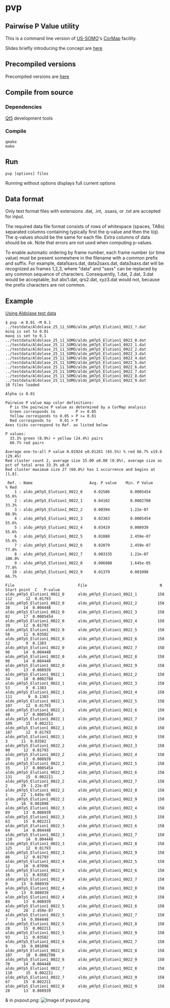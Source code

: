 # pvp
## Pairwise P Value utility

This is a command line version of [US-SOMO](http://somo.uthscsa.edu)'s [CorMap](http://somo.uthscsa.edu/manual/cormap.html) facility.

Slides briefly introducing the concept are [here](https://github.com/ehb54/pvp/wiki)

## Precompiled versions

Precompiled versions are [here](https://github.com/ehb54/pvp/tree/master/precompiled)

## Compile from source
### Dependencies

[Qt5](https://www.qt.io/) development tools

### Compile

```
qmake
make
```
## Run

```
pvp [options] files
```

Running without options displays full current options

## Data format

Only text format files with extensions .dat, .int, .ssaxs, or .txt are accepted for input.

The required data file format consists of rows of whitespace (spaces, TABs) separated columns containing typically first the q-value and then the I(q).  The q-values should be the same for each file. Extra columns of data should be ok.  Note that errors are not used when computing p-values.

To enable automatic ordering by frame number, each frame number (or time value) must be present somewhere in the filename with a common prefix and suffix. For example, data1saxs.dat, data2saxs.dat, data3saxs.dat will be recognized as frames 1,2,3, where "data" and "saxs" can be replaced by any common sequence of characters. Consequently, 1.dat, 2.dat, 3.dat would be acceptable, but abc1.dat, qrs2.dat, xyz3.dat would not, because the prefix characters are not common. 

## Example

[Using Aldolase test data](http://somo.uthscsa.edu/sampledata.php)

```
$ pvp -m 0.01 -M 0.1 ../testdata/Aldolase_25_11_SOMO/aldo_pH7p5_Elution1_0022_?.dat
minq is set to 0.01
maxq is set to 0.1
../testdata/Aldolase_25_11_SOMO/aldo_pH7p5_Elution1_0022_0.dat
../testdata/Aldolase_25_11_SOMO/aldo_pH7p5_Elution1_0022_1.dat
../testdata/Aldolase_25_11_SOMO/aldo_pH7p5_Elution1_0022_2.dat
../testdata/Aldolase_25_11_SOMO/aldo_pH7p5_Elution1_0022_3.dat
../testdata/Aldolase_25_11_SOMO/aldo_pH7p5_Elution1_0022_4.dat
../testdata/Aldolase_25_11_SOMO/aldo_pH7p5_Elution1_0022_5.dat
../testdata/Aldolase_25_11_SOMO/aldo_pH7p5_Elution1_0022_6.dat
../testdata/Aldolase_25_11_SOMO/aldo_pH7p5_Elution1_0022_7.dat
../testdata/Aldolase_25_11_SOMO/aldo_pH7p5_Elution1_0022_8.dat
../testdata/Aldolase_25_11_SOMO/aldo_pH7p5_Elution1_0022_9.dat
10 files loaded

Alpha is 0.01

Pairwise P value map color definitions:
  P is the pairwise P value as determined by a CorMap analysis
  Green corresponds to         P >= 0.05
  Yellow corresponds to 0.05 > P >= 0.01
  Red corresponds to    0.01 > P
Axes ticks correspond to Ref. as listed below

P values:
  33.3% green (8.9%) + yellow (24.4%) pairs
  66.7% red pairs

Average one-to-all P value 0.01924 ±0.01261 (65.5%) % red 66.7% ±19.6 (29.4%)
Red cluster count 2, average size 15.00 ±0.00 (0.0%), average size as pct of total area 33.3% ±0.0
Red cluster maximum size 27 (60.0%) has 1 occurrence and begins at [1,8].

 Ref. : Name                         Avg. P value    Min. P Value      % Red
    1 : aldo_pH7p5_Elution1_0022_0     0.02586         0.0005454        55.6%
    2 : aldo_pH7p5_Elution1_0022_1     0.04102         0.0002708        33.3%
    3 : aldo_pH7p5_Elution1_0022_2     0.00394         1.22e-07         88.9%
    4 : aldo_pH7p5_Elution1_0022_3     0.02363         0.0005454        55.6%
    5 : aldo_pH7p5_Elution1_0022_4     0.03419         0.008939         55.6%
    6 : aldo_pH7p5_Elution1_0022_5     0.01888         2.459e-07        55.6%
    7 : aldo_pH7p5_Elution1_0022_6     0.02079         2.459e-07        77.8%
    8 : aldo_pH7p5_Elution1_0022_7     0.003335        1.22e-07        100.0%
    9 : aldo_pH7p5_Elution1_0022_8     0.006988        1.645e-05        77.8%
   10 : aldo_pH7p5_Elution1_0022_9     0.01379         0.001098         66.7%

File                            File                                N  Start point  C   P-value
aldo_pH7p5_Elution1_0022_0      aldo_pH7p5_Elution1_0022_1         158     112      12  0.01793
aldo_pH7p5_Elution1_0022_0      aldo_pH7p5_Elution1_0022_2         158      38      14  0.004448
aldo_pH7p5_Elution1_0022_0      aldo_pH7p5_Elution1_0022_3         158      82      17  0.0005454
aldo_pH7p5_Elution1_0022_0      aldo_pH7p5_Elution1_0022_4         158      39      12  0.01793
aldo_pH7p5_Elution1_0022_0      aldo_pH7p5_Elution1_0022_5         158      58      11  0.03582
aldo_pH7p5_Elution1_0022_0      aldo_pH7p5_Elution1_0022_6         158      12       9  0.1383
aldo_pH7p5_Elution1_0022_0      aldo_pH7p5_Elution1_0022_7         158      96      14  0.004448
aldo_pH7p5_Elution1_0022_0      aldo_pH7p5_Elution1_0022_8         158      96      14  0.004448
aldo_pH7p5_Elution1_0022_0      aldo_pH7p5_Elution1_0022_9         158      95      13  0.008939
aldo_pH7p5_Elution1_0022_1      aldo_pH7p5_Elution1_0022_2         158      34      18  0.0002708
aldo_pH7p5_Elution1_0022_1      aldo_pH7p5_Elution1_0022_3         158      53       9  0.1383
aldo_pH7p5_Elution1_0022_1      aldo_pH7p5_Elution1_0022_4         158     111       9  0.1383
aldo_pH7p5_Elution1_0022_1      aldo_pH7p5_Elution1_0022_5         158     107      12  0.01793
aldo_pH7p5_Elution1_0022_1      aldo_pH7p5_Elution1_0022_6         158      48      17  0.0005454
aldo_pH7p5_Elution1_0022_1      aldo_pH7p5_Elution1_0022_7         158     109      15  0.002211
aldo_pH7p5_Elution1_0022_1      aldo_pH7p5_Elution1_0022_8         158     107      12  0.01793
aldo_pH7p5_Elution1_0022_1      aldo_pH7p5_Elution1_0022_9         158       3      11  0.03582
aldo_pH7p5_Elution1_0022_2      aldo_pH7p5_Elution1_0022_3         158      90      12  0.01793
aldo_pH7p5_Elution1_0022_2      aldo_pH7p5_Elution1_0022_4         158      20      13  0.008939
aldo_pH7p5_Elution1_0022_2      aldo_pH7p5_Elution1_0022_5         158      35      17  0.0005454
aldo_pH7p5_Elution1_0022_2      aldo_pH7p5_Elution1_0022_6         158     131      15  0.002211
aldo_pH7p5_Elution1_0022_2      aldo_pH7p5_Elution1_0022_7         158       2      29  1.22e-07
aldo_pH7p5_Elution1_0022_2      aldo_pH7p5_Elution1_0022_8         158       1      22  1.645e-05
aldo_pH7p5_Elution1_0022_2      aldo_pH7p5_Elution1_0022_9         158       3      16  0.001098
aldo_pH7p5_Elution1_0022_3      aldo_pH7p5_Elution1_0022_4         158      89      13  0.008939
aldo_pH7p5_Elution1_0022_3      aldo_pH7p5_Elution1_0022_5         158      63      15  0.002211
aldo_pH7p5_Elution1_0022_3      aldo_pH7p5_Elution1_0022_6         158      64      14  0.004448
aldo_pH7p5_Elution1_0022_3      aldo_pH7p5_Elution1_0022_7         158     110      14  0.004448
aldo_pH7p5_Elution1_0022_3      aldo_pH7p5_Elution1_0022_8         158     125      12  0.01793
aldo_pH7p5_Elution1_0022_3      aldo_pH7p5_Elution1_0022_9         158      86      12  0.01793
aldo_pH7p5_Elution1_0022_4      aldo_pH7p5_Elution1_0022_5         158      12      10  0.07096
aldo_pH7p5_Elution1_0022_4      aldo_pH7p5_Elution1_0022_6         158      16      11  0.03582
aldo_pH7p5_Elution1_0022_4      aldo_pH7p5_Elution1_0022_7         158       9      13  0.008939
aldo_pH7p5_Elution1_0022_4      aldo_pH7p5_Elution1_0022_8         158       9      13  0.008939
aldo_pH7p5_Elution1_0022_4      aldo_pH7p5_Elution1_0022_9         158      89      13  0.008939
aldo_pH7p5_Elution1_0022_5      aldo_pH7p5_Elution1_0022_6         158      42      28  2.459e-07
aldo_pH7p5_Elution1_0022_5      aldo_pH7p5_Elution1_0022_7         158       7      14  0.004448
aldo_pH7p5_Elution1_0022_5      aldo_pH7p5_Elution1_0022_8         158      28      15  0.002211
aldo_pH7p5_Elution1_0022_5      aldo_pH7p5_Elution1_0022_9         158      93      11  0.03582
aldo_pH7p5_Elution1_0022_6      aldo_pH7p5_Elution1_0022_7         158       9      16  0.001098
aldo_pH7p5_Elution1_0022_6      aldo_pH7p5_Elution1_0022_8         158     107      18  0.0002708
aldo_pH7p5_Elution1_0022_6      aldo_pH7p5_Elution1_0022_9         158      70      14  0.004448
aldo_pH7p5_Elution1_0022_7      aldo_pH7p5_Elution1_0022_8         158     110      15  0.002211
aldo_pH7p5_Elution1_0022_7      aldo_pH7p5_Elution1_0022_9         158      67      15  0.002211
aldo_pH7p5_Elution1_0022_8      aldo_pH7p5_Elution1_0022_9         158      28      13  0.008939

```
& in pvpout.png: ![Image of pvpout.png](doc/sample-pvpout.png)


